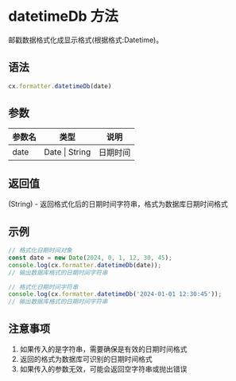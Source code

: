 # datetimeDb 方法

邮戳数据格式化成显示格式(根据格式:Datetime)。

## 语法

```js
cx.formatter.datetimeDb(date)
```

## 参数

| 参数名 | 类型 | 说明 |
|--------|------|------|
| date | Date \| String | 日期时间 |

## 返回值

(String) - 返回格式化后的日期时间字符串，格式为数据库日期时间格式

## 示例

```js
// 格式化日期时间对象
const date = new Date(2024, 0, 1, 12, 30, 45);
console.log(cx.formatter.datetimeDb(date)); 
// 输出数据库格式的日期时间字符串

// 格式化日期时间字符串
console.log(cx.formatter.datetimeDb('2024-01-01 12:30:45')); 
// 输出数据库格式的日期时间字符串
```

## 注意事项

1. 如果传入的是字符串，需要确保是有效的日期时间格式
2. 返回的格式为数据库可识别的日期时间格式
3. 如果传入的参数无效，可能会返回空字符串或抛出错误
``` 